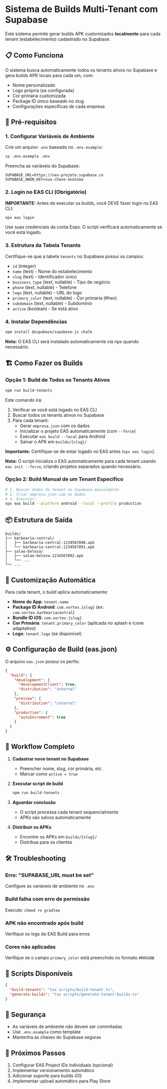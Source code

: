 
# Sistema de Builds Multi-Tenant com Supabase

Este sistema permite gerar builds APK customizados **localmente** para cada tenant (estabelecimento) cadastrado no Supabase.

## 📋 Como Funciona

O sistema busca automaticamente todos os tenants ativos no Supabase e gera builds APK locais para cada um, com:
- Nome personalizado
- Logo própria (se configurada)
- Cor primária customizada
- Package ID único baseado no slug
- Configurações específicas de cada empresa

## 🚀 Pré-requisitos

### 1. Configurar Variáveis de Ambiente

Crie um arquivo `.env` baseado no `.env.example`:

```bash
cp .env.example .env
```

Preencha as variáveis do Supabase:

```env
SUPABASE_URL=https://seu-projeto.supabase.co
SUPABASE_ANON_KEY=sua-chave-anonima
```

### 2. Login no EAS CLI (Obrigatório)

**IMPORTANTE:** Antes de executar os builds, você DEVE fazer login no EAS CLI:

```bash
npx eas login
```

Use suas credenciais da conta Expo. O script verificará automaticamente se você está logado.

### 3. Estrutura da Tabela Tenants

Certifique-se que a tabela `tenants` no Supabase possui os campos:

- `id` (integer)
- `name` (text) - Nome do estabelecimento
- `slug` (text) - Identificador único
- `business_type` (text, nullable) - Tipo de negócio
- `phone` (text, nullable) - Telefone
- `logo` (text, nullable) - URL do logo
- `primary_color` (text, nullable) - Cor primária (#hex)
- `subdomain` (text, nullable) - Subdomínio
- `active` (boolean) - Se está ativo

### 4. Instalar Dependências

```bash
npm install @supabase/supabase-js chalk
```

**Nota:** O EAS CLI será instalado automaticamente via npx quando necessário.

## 🏗️ Como Fazer os Builds

### Opção 1: Build de Todos os Tenants Ativos

```bash
npm run build-tenants
```

Este comando irá:
1. Verificar se você está logado no EAS CLI
2. Buscar todos os tenants ativos no Supabase
3. Para cada tenant:
   - Gerar `empresa.json` com os dados
   - Inicializar o projeto EAS automaticamente (com `--force`)
   - Executar `eas build --local` para Android
   - Salvar o APK em `builds/{slug}/`

**Importante:** Certifique-se de estar logado no EAS antes (`npx eas login`).

**Nota:** O script inicializa o EAS automaticamente para cada tenant usando `eas init --force`, criando projetos separados quando necessário.

### Opção 2: Build Manual de um Tenant Específico

```bash
# 1. Buscar dados do tenant no Supabase manualmente
# 2. Criar empresa.json com os dados
# 3. Executar:
npx eas build --platform android --local --profile production
```

## 📦 Estrutura de Saída

```
builds/
├── barbearia-central/
│   ├── barbearia-central-1234567890.apk
│   └── barbearia-central-1234567891.apk
├── salao-beleza/
│   ├── salao-beleza-1234567892.apk
│   └── ...
└── ...
```

## 🎨 Customização Automática

Para cada tenant, o build aplica automaticamente:

- **Nome do App**: `tenant.name`
- **Package ID Android**: `com.vortex.{slug}` (ex: `com.vortex.barbeariacentral`)
- **Bundle ID iOS**: `com.vortex.{slug}`
- **Cor Primária**: `tenant.primary_color` (aplicada no splash e ícone adaptativo)
- **Logo**: `tenant.logo` (se disponível)

## ⚙️ Configuração de Build (eas.json)

O arquivo `eas.json` possui os perfis:

```json
{
  "build": {
    "development": {
      "developmentClient": true,
      "distribution": "internal"
    },
    "preview": {
      "distribution": "internal"
    },
    "production": {
      "autoIncrement": true
    }
  }
}
```

## 🔄 Workflow Completo

1. **Cadastrar novo tenant no Supabase**
   - Preencher nome, slug, cor primária, etc.
   - Marcar como `active = true`

2. **Executar script de build**
   ```bash
   npm run build-tenants
   ```

3. **Aguardar conclusão**
   - O script processa cada tenant sequencialmente
   - APKs são salvos automaticamente

4. **Distribuir os APKs**
   - Encontre os APKs em `builds/{slug}/`
   - Distribua para os clientes

## 🛠️ Troubleshooting

### Erro: "SUPABASE_URL must be set"
Configure as variáveis de ambiente no `.env`

### Build falha com erro de permissão
Execute: `chmod +x gradlew`

### APK não encontrado após build
Verifique os logs do EAS Build para erros

### Cores não aplicadas
Verifique se o campo `primary_color` está preenchido no formato `#RRGGBB`

## 📝 Scripts Disponíveis

```json
{
  "build-tenants": "tsx scripts/build-tenant.ts",
  "generate-builds": "tsx scripts/generate-tenant-builds.ts"
}
```

## 🔐 Segurança

- As variáveis de ambiente não devem ser commitadas
- Use `.env.example` como template
- Mantenha as chaves do Supabase seguras

## 📱 Próximos Passos

1. Configurar EAS Project IDs individuais (opcional)
2. Implementar versionamento automático
3. Adicionar suporte para builds iOS
4. Implementar upload automático para Play Store
